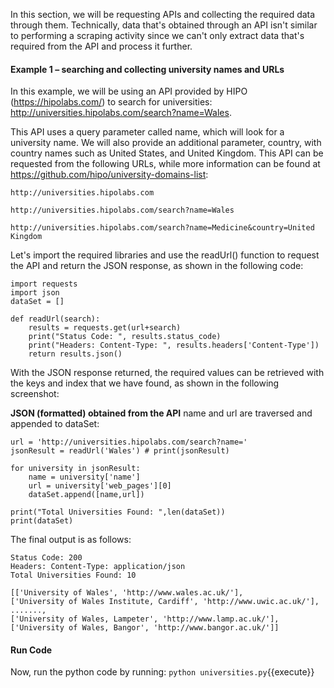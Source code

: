 In this section, we will be requesting APIs and collecting the required data through them. Technically, data that's obtained through an API isn't similar to performing a scraping activity since we can't only extract data that's required from the API and process it further.

#### Example 1 – searching and collecting university names and URLs
In this example, we will be using an API provided by HIPO (https://hipolabs.com/) to search for universities: http://universities.hipolabs.com/search?name=Wales.

This API uses a query parameter called name, which will look for a university name. We will also provide an additional parameter, country, with country names such as United States, and United Kingdom. This API can be requested from the following URLs, while more information can be found at https://github.com/hipo/university-domains-list:

```
http://universities.hipolabs.com

http://universities.hipolabs.com/search?name=Wales

http://universities.hipolabs.com/search?name=Medicine&country=United Kingdom
```

Let's import the required libraries and use the readUrl() function to request the API and return the JSON response, as shown in the following code:

```
import requests
import json
dataSet = []

def readUrl(search):
    results = requests.get(url+search)
    print("Status Code: ", results.status_code)
    print("Headers: Content-Type: ", results.headers['Content-Type'])
    return results.json()
```

With the JSON response returned, the required values can be retrieved with the keys and index that we have found, as shown in the following screenshot:


**JSON (formatted) obtained from the API**
name and url are traversed and appended to dataSet:

```
url = 'http://universities.hipolabs.com/search?name='
jsonResult = readUrl('Wales') # print(jsonResult)

for university in jsonResult:
    name = university['name']
    url = university['web_pages'][0]
    dataSet.append([name,url])

print("Total Universities Found: ",len(dataSet))
print(dataSet)
```

The final output is as follows:

```
Status Code: 200
Headers: Content-Type: application/json
Total Universities Found: 10

[['University of Wales', 'http://www.wales.ac.uk/'],
['University of Wales Institute, Cardiff', 'http://www.uwic.ac.uk/'], 
......., 
['University of Wales, Lampeter', 'http://www.lamp.ac.uk/'],
['University of Wales, Bangor', 'http://www.bangor.ac.uk/']]
```

#### Run Code
Now, run the python code by running: `python universities.py`{{execute}}